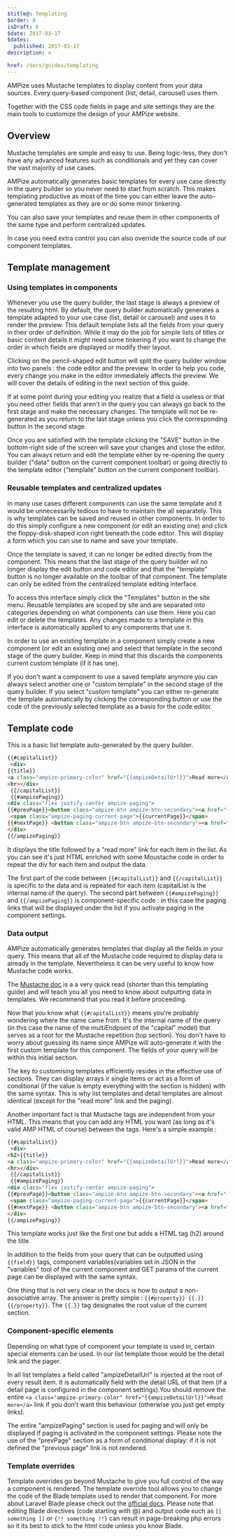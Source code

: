 ```yaml
---
$title@: Templating
$order: 8
isDraft: 0
$date: 2017-03-17
$dates:
  published: 2017-03-17
description: >

href: /docs/guides/templating
---
```

AMPize uses Mustache templates to display content from your data sources. Every query-based component (list, detail, carousel) uses them.

Together with the CSS code fields in page and site settings they are the main tools to customize the design of your AMPize website.

## Overview

Mustache templates are simple and easy to use. Being logic-less, they don't have any advanced features such as conditionals and yet they can cover the vast majority of use cases.

AMPize automatically generates basic templates for every use case directly in the query builder so you never need to start from scratch.
This makes templating productive as most of the time you can either leave the auto-generated templates as they are or do some minor tinkering.

You can also save your templates and reuse them in other components of the same type and perform centralized updates.

In case you need extra control you can also override the source code of our component templates.

## Template management

### Using templates in components

Whenever you use the query builder, the last stage is always a preview of the resulting html. By default, the query builder automatically generates a template adapted to your use case (list, detail or carousel) and uses it to render the preview. This default template lists all the fields from your query in their order of definition. While it may do the job for simple lists of titles or basic content details it might need some tinkering if you want to change the order in which fields are displayed or modify their layout.

Clicking on the pencil-shaped edit button will split the query builder window into two panels : the code editor and the preview. In order to help you code, every change you make in the editor immediately affects the preview. We will cover the details of editing in the next section of this guide.

If at some point during your editing you realize that a field is useless or that you need other fields that aren't in the query you can always go back to the first stage and make the necessary changes. The template will not be re-generated as you return to the last stage unless you click the corresponding button in the second stage.

Once you are satisfied with the template clicking the "SAVE" button in the bottom-right side of the screen will save your changes and close the editor. You can always return and edit the template either by re-opening the query builder ("data" button on the current component toolbar) or going directly to the template editor ("template" button on the current component toolbar).

### Reusable templates and centralized updates

In many use cases different components can use the same template and it would be unnecessarily tedious to have to maintain the all separately. This is why templates can be saved and reused in other components. In order to do this simply configure a new component (or edit an existing one) and click the floppy-disk-shaped icon right beneath the code editor. This will display a form which you can use to name and save your template.

Once the template is saved, it can no longer be edited directly from the component. This means that the last stage of the query builder wil no longer display the edit button and code editor and that the "template" button is no longer available on the toolbar of that component. The template can only be edited from the centralized template editing interface.

To access this interface simply click the "Templates" button in the site menu. Reusable templates are scoped by site and are separated into categories depending on what components can use them. Here you can edit or delete the templates. Any changes made to a template in this interface is automatically applied to any components that use it.

In order to use an existing template in a component simply create a new component (or edit an existing one) and select that template in the second stage of the query builder. Keep in mind that this discards the components current custom template (if it has one).

If you don't want a component to use a saved template anymore you can always select another one or "custom template" in the second stage of the query builder. If you select "custom template" you can either re-generate the template automatically by clicking the corresponding button or use the code of the previously selected template as a basis for the code editor.

## Template code

This is a basic list template auto-generated by the query builder.

```html
{{#capitalList}}
 <div>
{{title}}
<a class="ampize-primary-color" href="{{ampizeDetailUrl}}">Read more</a>
<hr></div>
 {{/capitalList}}
 {{#ampizePaging}}
<div class="flex justify-center ampize-paging">
{{#prevPage}}<button class="ampize-btn ampize-btn-secondary"><a href="{{url}}"><<</a></button> {{/prevPage}}
 <span class="ampize-paging-current-page">{{currentPage}}</span>
{{#nextPage}} <button class="ampize-btn ampize-btn-secondary"><a href="{{url}}">>></a></button>{{/nextPage}}
</div>
{{/ampizePaging}}
```

It displays the title followed by a "read more" link for each item in the list. As you can see it's just HTML enriched with some Moustache code in order to repeat the div for each item and output the data.

The first part of the code between `{{#capitalList}}` and `{{/capitalList}}` is specific to the data and is repeated for each item (capitalList is the internal name of the query). The second part between `{{#ampizePaging}}` and `{{/ampizePaging}}` is component-specific code : in this case the paging links that will be displayed under the list if you activate paging in the component settings.

### Data output

AMPize automatically generates templates that display all the fields in your query. This means that all of the Mustache code required to display data is already in the template. Nevertheless it can be very useful to know how Mustache code works.

The [Mustache doc](https://mustache.github.io/mustache.5.html) is a a very quick read (shorter than this templating guide) and will teach you all you need to know about outputting data in templates. We recommend that you read it before proceeding.

Now that you know what `{{#capitalList}}` means you're probably wondering where the name came from. It's the internal name of the query (in this case the name of the multiEndpoint of the "capital" model) that serves as a root for the Mustache repetition (top section). You don't have to worry about guessing its name since AMPize will auto-generate it with the first custom template for this component. The fields of your query will be within this initial section.

The key to customising templates efficiently resides in the effective use of sections. They can display arrays ir single items or act as a form of conditional (if the value is empty everything with the section is hidden) with the same syntax. This is why list templates and detail templates are almost identical (except for the "read more" link and the paging).

Another important fact is that Mustache tags are independent from your HTML. This means that you can add any HTML you want (as long as it's valid AMP HTML of course) between the tags. Here's a simple example :

```html
{{#capitalList}}
 <div>
<h2>{{title}}
<a class="ampize-primary-color" href="{{ampizeDetailUrl}}">Read more</a>
<hr></div>
 {{/capitalList}}
 {{#ampizePaging}}
<div class="flex justify-center ampize-paging">
{{#prevPage}}<button class="ampize-btn ampize-btn-secondary"><a href="{{url}}"><<</a></button> {{/prevPage}}
 <span class="ampize-paging-current-page">{{currentPage}}</span>
{{#nextPage}} <button class="ampize-btn ampize-btn-secondary"><a href="{{url}}">>></a></button>{{/nextPage}}
</div>
{{/ampizePaging}}
```

This template works just like the first one but adds a HTML tag (h2) around the title.

In addition to the fields from your query that can be outputted using `{{field}}` tags, component variables(variables set in JSON in the "variables" tool of the current component and GET params of the current page can be displayed with the same syntax.

One thing that is not very clear in the docs is how to output a non-associative array. The answer is pretty simple : `{{#property}} {{.}} {{/property}}`. The `{{.}}` tag designates the root value of the current section.

### Component-specific elements

Depending on what type of component your template is used in, certain special elements can be used. In our list template those would be the detail link and the pager.

In all list templates a field called "ampizeDetailUrl" is injected at the root of every result item. It is automatically field with the detail URL of that item (if a detail page is configured in the component settings).You should remove the entire `<a class="ampize-primary-color" href="{{ampizeDetailUrl}}">Read more</a>` link if you don't want this behaviour (otherwise you just get empty links).

The entire "ampizePaging" section is used for paging and will only be displayed if paging is activated in the component settings. Please note the use of the "prevPage" section as a form of conditional display: if it is not defined the "previous page" link is not rendered.

### Template overrides

Template overrides go beyond Mustache to give you full control of the way a component is rendered. 
The template override tool allows you to change the code of the Blade template used to render that component. For more about Laravel Blade please check out the [official docs](https://laravel.com/docs/5.3/blade).
Please note that editing Blade directives (code starting with @) and output code such as `[[ something ]]` or `{!! something !!}` can result in page-breaking php errors so it its best to stick to the html code unless you know Blade.